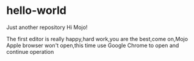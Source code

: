 # hello-world
Just another repository
Hi Mojo!

The first editor is really happy,hard work,you are the best,come on,Mojo
Apple browser won't open,this time use Google Chrome to open and continue operation
